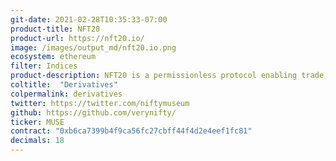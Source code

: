 ```yaml
---
git-date: 2021-02-28T10:35:33-07:00
product-title: NFT20
product-url: https://nft20.io/
image: /images/output_md/nft20.io.png
ecosystem: ethereum
filter: Indices
product-description: NFT20 is a permissionless protocol enabling trade, swap and sell NFTs that tokenized at indices pools.
coltitle:  "Derivatives"
colpermalink: derivatives
twitter: https://twitter.com/niftymuseum
github: https://github.com/verynifty/
ticker: MUSE
contract: "0xb6ca7399b4f9ca56fc27cbff44f4d2e4eef1fc81"
decimals: 18
---
```

